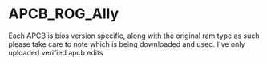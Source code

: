 # APCB_ROG_Ally

Each APCB is bios version specific, along with the original ram type as such please take care to note which is being downloaded and used. 
I've only uploaded verified apcb edits 
